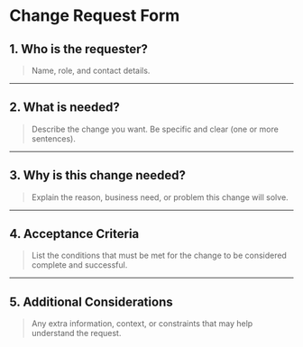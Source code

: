 # Change Request Form

## 1. Who is the requester?
> Name, role, and contact details.

---

## 2. What is needed?
> Describe the change you want. Be specific and clear (one or more sentences).

---

## 3. Why is this change needed?
> Explain the reason, business need, or problem this change will solve.

---

## 4. Acceptance Criteria
> List the conditions that must be met for the change to be considered complete and successful.

---

## 5. Additional Considerations
> Any extra information, context, or constraints that may help understand the request.

